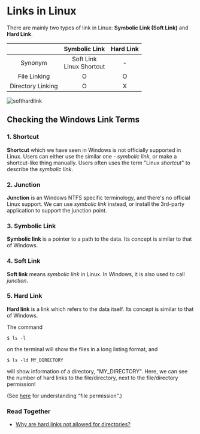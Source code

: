 # Links in Linux
There are mainly two types of link in Linux: **Symbolic Link (Soft Link)** and **Hard Link**.

|| Symbolic Link | Hard Link |
|:-:|:-:|:-:|
| Synonym | Soft Link<br>Linux Shortcut | - |
| File Linking | O | O |
| Directory Linking | O | X |

![softhardlink](https://github.com/reruo321/OS-Self-Study/assets/48712088/5abaa971-1c2a-45cf-b26e-3c54109b39cf)

## Checking the Windows Link Terms


### 1. Shortcut
**Shortcut** which we have seen in Windows is not officially supported in Linux. Users can either use the similar one - *symbolic link*, or make a shortcut-like thing manually. Users often uses the term "Linux *shortcut*" to describe the *symbolic link*.

### 2. Junction
**Junction** is an Windows NTFS specific terminology, and there's no official Linux support. We can use *symbolic link* instead, or install the 3rd-party application to support the junction point.

### 3. Symbolic Link
**Symbolic link** is a pointer to a path to the data. Its concept is similar to that of Windows.

### 4. Soft Link
**Soft link** means *symbolic link* in Linux. In Windows, it is also used to call *junction*.

### 5. Hard Link
**Hard link**  is a link which refers to the data itself. Its concept is similar to that of Windows.

The command

    $ ls -l

on the terminal will show the files in a long listing format, and

    $ ls -ld MY_DIRECTORY

will show information of a directory, "MY_DIRECTORY". Here, we can see the number of hard links to the file/directory, next to the file/directory permission!

(See [here](https://github.com/reruo321/OS-Self-Study/tree/main/_Appendix/Linux/File%20Permission) for understanding "file permission".)



### Read Together
* [Why are hard links not allowed for directories?](https://askubuntu.com/questions/210741/why-are-hard-links-not-allowed-for-directories)
